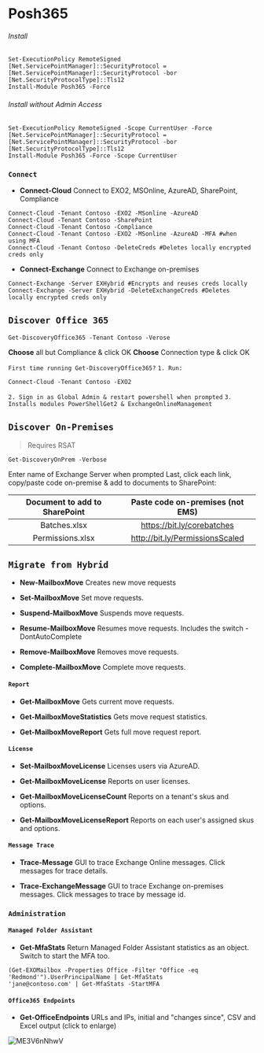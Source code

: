 
# Posh365

###### Install
```
Set-ExecutionPolicy RemoteSigned
[Net.ServicePointManager]::SecurityProtocol = [Net.ServicePointManager]::SecurityProtocol -bor [Net.SecurityProtocolType]::Tls12
Install-Module Posh365 -Force
```

###### Install without Admin Access
```
Set-ExecutionPolicy RemoteSigned -Scope CurrentUser -Force
[Net.ServicePointManager]::SecurityProtocol = [Net.ServicePointManager]::SecurityProtocol -bor [Net.SecurityProtocolType]::Tls12
Install-Module Posh365 -Force -Scope CurrentUser
```
### `Connect`

*  **Connect-Cloud** Connect to EXO2, MSOnline, AzureAD, SharePoint, Compliance

```
Connect-Cloud -Tenant Contoso -EXO2 -MSonline -AzureAD
Connect-Cloud -Tenant Contoso -SharePoint
Connect-Cloud -Tenant Contoso -Compliance
Connect-Cloud -Tenant Contoso -EXO2 -MSonline -AzureAD -MFA #when using MFA
Connect-Cloud -Tenant Contoso -DeleteCreds #Deletes locally encrypted creds only
```
*  **Connect-Exchange** Connect to Exchange on-premises
```
Connect-Exchange -Server EXHybrid #Encrypts and reuses creds locally
Connect-Exchange -Server EXHybrid -DeleteExchangeCreds #Deletes locally encrypted creds only
```

## `Discover Office 365`
```
Get-DiscoveryOffice365 -Tenant Contoso -Verose
```
**Choose** all but Compliance & click OK
**Choose** Connection type & click OK

`First time running Get-DiscoveryOffice365?`
`1. Run:`
```
Connect-Cloud -Tenant Contoso -EXO2
```

`2. Sign in as Global Admin & restart powershell when prompted`
`3. Installs modules PowerShellGet2 & ExchangeOnlineManagement`


## `Discover On-Premises`
> Requires RSAT
```
Get-DiscoveryOnPrem -Verbose
```
Enter name of Exchange Server when prompted
Last, click each link, copy/paste code on-premise & add to documents to SharePoint:

| Document to add to SharePoint | Paste code on-premises (not EMS) |
| :---------------------------: | :------------------------------: |
| Batches.xlsx | https://bit.ly/corebatches |
| Permissions.xlsx | http://bit.ly/PermissionsScaled |


## `Migrate from Hybrid`

*  **New-MailboxMove** Creates new move requests

*  **Set-MailboxMove** Set move requests.

*  **Suspend-MailboxMove** Suspends move requests.

*  **Resume-MailboxMove** Resumes move requests. Includes the switch -DontAutoComplete

*  **Remove-MailboxMove** Removes move requests.

*  **Complete-MailboxMove** Complete move requests.

#### `Report`
*  **Get-MailboxMove** Gets current move requests.

*  **Get-MailboxMoveStatistics** Gets move request statistics.

*  **Get-MailboxMoveReport** Gets full move request report.

#### `License`

*  **Set-MailboxMoveLicense** Licenses users via AzureAD.

*  **Get-MailboxMoveLicense** Reports on user licenses.

*  **Get-MailboxMoveLicenseCount** Reports on a tenant's skus and options.

*  **Get-MailboxMoveLicenseReport** Reports on each user's assigned skus and options.



#### `Message Trace`

*  **Trace-Message** GUI to trace Exchange Online messages. Click messages for trace details.

*  **Trace-ExchangeMessage** GUI to trace Exchange on-premises messages. Click messages to trace by message id.
### `Administration`

#### `Managed Folder Assistant`
* **Get-MfaStats** Return Managed Folder Assistant statistics as an object. Switch to start the MFA too.
```
(Get-EXOMailbox -Properties Office -Filter "Office -eq 'Redmond'").UserPrincipalName | Get-MfaStats
'jane@contoso.com' | Get-MfaStats -StartMFA
```

#### `Office365 Endpoints`
*  **Get-OfficeEndpoints** URLs and IPs, initial and "changes since", CSV and Excel output (click to enlarge)

![ME3V6nNhwV](https://user-images.githubusercontent.com/28877715/71635906-fcb6a980-2bf6-11ea-927e-03c9bda8f2a4.gif)

